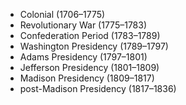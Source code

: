 - Colonial (1706–1775)
- Revolutionary War (1775–1783)
- Confederation Period (1783–1789)
- Washington Presidency (1789–1797)
- Adams Presidency (1797–1801)
- Jefferson Presidency (1801–1809)
- Madison Presidency (1809–1817)
- post-Madison Presidency (1817–1836)

